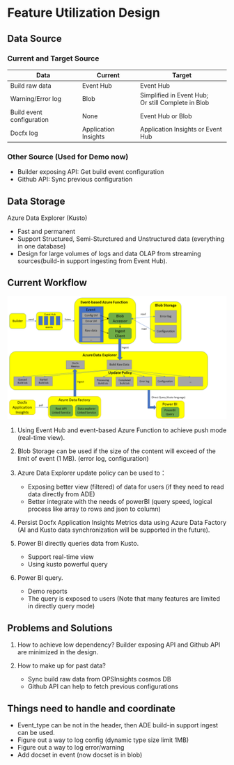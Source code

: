 # Feature Utilization Design

## Data Source

### Current and Target Source

Data | Current | Target
--- | --- | ---
Build raw data | Event Hub | Event Hub
Warning/Error log | Blob | Simplified in Event Hub;<br> Or still Complete in Blob
Build event configuration | None | Event Hub or Blob
Docfx log | Application Insights | Application Insights or Event Hub

### Other Source (Used for Demo now)

+ Builder exposing API: Get build event configuration
+ Github API: Sync previous configuration

## Data Storage

Azure Data Explorer (Kusto)

+ Fast and permanent
+ Support Structured, Semi-Sturctured and Unstructured data (everything in one database)
+ Design for large volumes of logs and data OLAP from streaming sources(build-in support ingesting from Event Hub).

## Current Workflow

![workflow](./Materials/Event-Hub-to-ADE-workflow2.png)

1. Using Event Hub and event-based Azure Function to achieve push mode (real-time view).

2. Blob Storage can be used if the size of the content will exceed of the limit of event (1 MB). (error log, configuration)

3. Azure Data Explorer update policy can be used to：
    + Exposing better view (filtered) of data for users (if they need to read data directly from ADE)
    + Better integrate with the needs of powerBI (query speed, logical process like array to rows and json to column)

4. Persist Docfx Application Insights Metrics data using Azure Data Factory (AI and Kusto data synchronization will be supported in the future).

5. Power BI directly queries data from Kusto.
    + Support real-time view
    + Using kusto powerful query

6. Power BI query.
    + Demo reports
    + The query is exposed to users
    (Note that many features are limited in directly query mode)

## Problems and Solutions

1. How to achieve low dependency?
Builder exposing API and Github API are minimized in the design.

2. How to make up for past data?
    + Sync build raw data from OPSInsights cosmos DB
    + Github API can help to fetch previous configurations

## Things need to handle and coordinate

+ Event_type can be not in the header, then ADE build-in support ingest can be used.
+ Figure out a way to log config (dynamic type size limit 1MB)
+ Figure out a way to log error/warning
+ Add docset in event (now docset is in blob)
